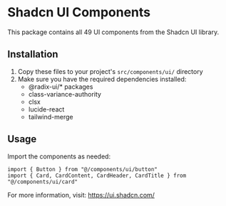 # Shadcn UI Components

This package contains all 49 UI components from the Shadcn UI library.

## Installation

1. Copy these files to your project's `src/components/ui/` directory
2. Make sure you have the required dependencies installed:
   - @radix-ui/* packages
   - class-variance-authority
   - clsx
   - lucide-react
   - tailwind-merge

## Usage

Import the components as needed:

```tsx
import { Button } from "@/components/ui/button"
import { Card, CardContent, CardHeader, CardTitle } from "@/components/ui/card"
```

For more information, visit: https://ui.shadcn.com/
